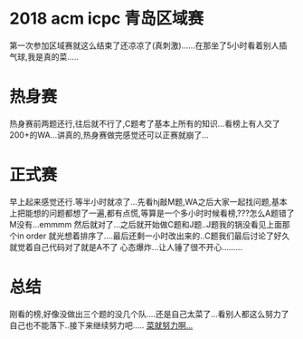 # 2018 acm icpc 青岛区域赛
第一次参加区域赛就这么结束了还凉凉了(真刺激)......在那坐了5小时看着别人插气球,我是真的菜.....

# 热身赛
热身赛前两题还行,往后就不行了,C题考了基本上所有的知识...看榜上有人交了200+的WA...讲真的,热身赛做完感觉还可以正赛就崩了...

# 正式赛
早上起来感觉还行.等半小时就凉了...先看hj敲M题,WA之后大家一起找问题,基本上把能想的问题都想了一遍,都有点慌,等算是一个多小时时候看榜,???怎么A题错了M没有...emmmm  然后就对了...之后就开始做C题和J题..J题我的锅没看见上面那个in order 就光想着排序了....最后还剩一小时改出来的..C题我们最后讨论了好久就觉着自己代码对了就是A不了  心态爆炸...让人锤了很不开心.........
# 总结
刚看的榜,好像没做出三个题的没几个队....还是自己太菜了...看别人都这么努力了自己也不能落下..接下来继续努力吧.....
[菜就努力啊... ]( https://blog.csdn.net/qq_41886199)
